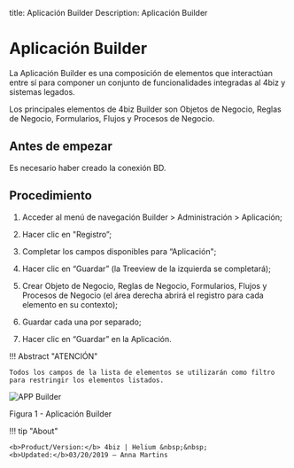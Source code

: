 title: Aplicación Builder
Description: Aplicación Builder
# Aplicación Builder



La Aplicación Builder es una composición de elementos que interactúan entre sí para componer un conjunto de funcionalidades integradas al 4biz y sistemas legados. 

Los principales elementos de 4biz Builder son Objetos de Negocio, Reglas de Negocio, Formularios, Flujos y Procesos de Negocio.

Antes de empezar
--------------

Es necesario haber creado la conexión BD.

Procedimiento
-----------

1.  Acceder al menú de navegación Builder > Administración > Aplicación;

2.  Hacer clic en "Registro”;

3.  Completar los campos disponibles para “Aplicación";

4.  Hacer clic en “Guardar” (la Treeview de la izquierda se completará);

5.  Crear Objeto de Negocio, Reglas de Negocio, Formularios, Flujos y Procesos de Negocio (el área derecha abrirá el registro para cada elemento en su contexto);

6.	Guardar cada una por separado;

7.  Hacer clic en “Guardar” en la Aplicación.


!!! Abstract "ATENCIÓN"

    Todos los campos de la lista de elementos se utilizarán como filtro para restringir los elementos listados.
    
   
![APP Builder](images/Builder-4.png)

Figura 1 - Aplicación Builder

!!! tip "About"

    <b>Product/Version:</b> 4biz | Helium &nbsp;&nbsp;
    <b>Updated:</b>03/20/2019 – Anna Martins

